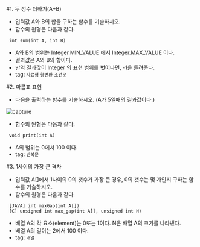 #1. 두 정수 더하기(A+B)
* 입력값 A와 B의 합을 구하는 함수를 기술하시오.
* 함수의 원형은 다음과 같다.
```
 int sum(int A, int B)
```
* A와 B의 범위는 Integer.MIN_VALUE 에서 Integer.MAX_VALUE 이다.
* 결과값은 A와 B의 합이다.
* 만약 결과값이 Integer 의 표현 범위를 벗어나면, -1을 돌려준다.
* tag: `자료형` `형변환` `조건문`
   
#2. 마름표 표현
* 다음을 출력하는 함수를 기술하시오. (A가 5일때의 결과값이다.)


 ![capture](https://raw.githubusercontent.com/tinywind/practice-programming/master/grammar/practice-2.PNG "comment")
* 함수의 원형은 다음과 같다.
```
 void print(int A)
```
* A의 범위는 0에서 100 이다.
* tag: `반복문`

#3. 1사이의 가장 큰 격차
* 입력값 A[]에서 1사이의 0의 갯수가 가장 큰 경우, 0의 갯수는 몇 개인지 구하는 함수를 기술하시오.
* 함수의 원형은 다음과 같다.
```
 [JAVA] int maxGap(int A[])
 [C] unsigned int max_gap(int A[], unsigned int N) 
```
* 배열 A의 각 요소(element)는 0또는 1이다. N은 배열 A의 크기를 나타낸다.
* 배열 A의 길이는 2에서 100 이다.
* tag: `배열`